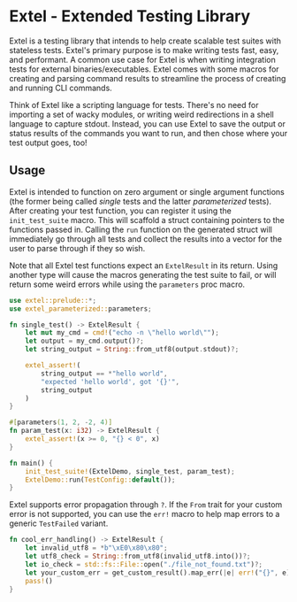 # Extel - Extended Testing Library
Extel is a testing library that intends to help create scalable test suites with stateless
tests. Extel's primary purpose is to make writing tests fast, easy, and performant. A common
use case for Extel is when writing integration tests for external binaries/executables. Extel
comes with some macros for creating and parsing command results to streamline the process of
creating and running CLI commands.

Think of Extel like a scripting language for tests. There's no need for importing a set of
wacky modules, or writing weird redirections in a shell language to capture stdout. Instead,
you can use Extel to save the output or status results of the commands you want to run, and
then chose where your test output goes, too!

## Usage
Extel is intended to function on zero argument or single argument functions (the former being
called *single* tests and the latter *parameterized* tests). After creating your test function,
you can register it using the `init_test_suite` macro. This will scaffold a struct containing
pointers to the functions passed in. Calling the `run` function on the generated struct will
immediately go through all tests and collect the results into a vector for the user to parse
through if they so wish.

Note that all Extel test functions expect an `ExtelResult` in its return. Using another type
will cause the macros generating the test suite to fail, or will return some weird errors while
using the `parameters` proc macro.

```rust
use extel::prelude::*;
use extel_parameterized::parameters;

fn single_test() -> ExtelResult {
    let mut my_cmd = cmd!("echo -n \"hello world\"");
    let output = my_cmd.output()?;
    let string_output = String::from_utf8(output.stdout)?;

    extel_assert!(
        string_output == *"hello world",
        "expected 'hello world', got '{}'",
        string_output
    )
}

#[parameters(1, 2, -2, 4)]
fn param_test(x: i32) -> ExtelResult {
    extel_assert!(x >= 0, "{} < 0", x)
}

fn main() {
    init_test_suite!(ExtelDemo, single_test, param_test);
    ExtelDemo::run(TestConfig::default());
}
```

Extel supports error propagation through `?`. If the `From` trait for your custom error is not
supported, you can use the `err!` macro to help map errors to a generic `TestFailed` variant.

```rust
fn cool_err_handling() -> ExtelResult {
    let invalid_utf8 = *b"\xE0\x80\x80";
    let utf8_check = String::from_utf8(invalid_utf8.into())?;
    let io_check = std::fs::File::open("./file_not_found.txt")?;
    let your_custom_err = get_custom_result().map_err(|e| err!("{}", e))?;
    pass!()
}
```
